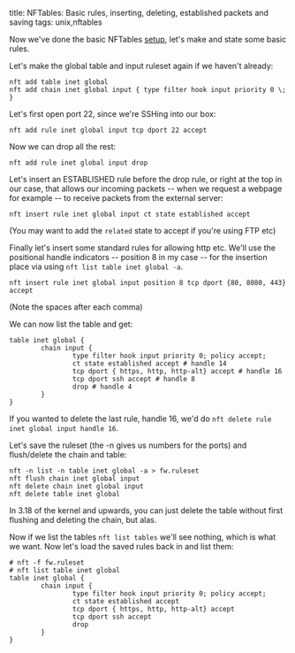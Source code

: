 title: NFTables: Basic rules, inserting, deleting, established packets and saving
tags: unix,nftables

Now we've done the basic NFTables [setup](http://blog.denevell.org/nftables-setup-tutorial-debian.html), let's make and state some basic rules.

Let's make the global table and input ruleset again if we haven't already:

    nft add table inet global
    nft add chain inet global input { type filter hook input priority 0 \; }

Let's first open port 22, since we're SSHing into our box:

    nft add rule inet global input tcp dport 22 accept

Now we can drop all the rest:

    nft add rule inet global input drop

Let's insert an ESTABLISHED rule before the drop rule, or right at the top in our case, that allows our incoming packets -- when we request a webpage for example -- to receive packets from the external server:

    nft insert rule inet global input ct state established accept

(You may want to add the ``related`` state to accept if you're using FTP etc)

Finally let's insert some standard rules for allowing http etc. We'll use the positional handle indicators -- position 8 in my case -- for the insertion place via using ``nft list table inet global -a``.

    nft insert rule inet global input position 8 tcp dport {80, 8080, 443} accept

(Note the spaces after each comma)

We can now list the table and get:

    table inet global {
            chain input {
                    type filter hook input priority 0; policy accept;
                    ct state established accept # handle 14
                    tcp dport { https, http, http-alt} accept # handle 16
                    tcp dport ssh accept # handle 8
                    drop # handle 4
            }
    }

If you wanted to delete the last rule, handle 16, we'd do ``nft delete rule inet global input handle 16``.

Let's save the ruleset (the -n gives us numbers for the ports) and flush/delete the chain and table:

    nft -n list -n table inet global -a > fw.ruleset
    nft flush chain inet global input
    nft delete chain inet global input
    nft delete table inet global

In 3.18 of the kernel and upwards, you can just delete the table without first flushing and deleting the chain, but alas.

Now if we list the tables ``nft list tables`` we'll see nothing, which is what we want. Now let's load the saved rules back in and list them:

    # nft -f fw.ruleset 
    # nft list table inet global
    table inet global {
            chain input {
                    type filter hook input priority 0; policy accept;
                    ct state established accept 
                    tcp dport { https, http, http-alt} accept 
                    tcp dport ssh accept 
                    drop 
            }
    }
